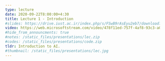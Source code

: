```yaml
---
type: lecture
date: 2020-09-22T8:00:00+4:30
title: Lecture 1 - Introduction
#slides: https://drive.iust.ac.ir/index.php/s/FSwB9rAsEyu2eb7/download?path=%2FSlides&files=S1.pdf
video: https://web.microsoftstream.com/video/478f11ed-757f-4af8-93c3-a01d18eb9d77
#hide_from_announcments: true
#notes: /static_files/presentations/lec.zip
#codes: /static_files/presentations/code.zip
tldr: Introduction to AI.
#thumbnail: /static_files/presentations/lec.jpg
---
```

